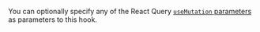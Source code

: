 You can optionally specify any of the React Query [`useMutation` parameters](https://tanstack.com/query/v4/docs/framework/react/reference/useMutation) as parameters to this hook.
